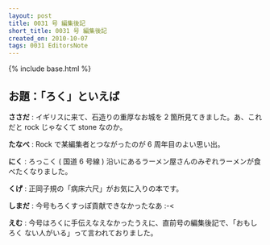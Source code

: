 ```yaml
---
layout: post
title: 0031 号 編集後記
short_title: 0031 号 編集後記
created_on: 2010-10-07
tags: 0031 EditorsNote
---
```

{% include base.html %}


## お題：「ろく」といえば

__ささだ__
:  イギリスに来て、石造りの重厚なお城を 2 箇所見てきました。あ、これだと rock じゃなくて stone なのか。

__たなべ__
:  Rock で某編集者とつながったのが 6 周年目のよい思い出。

__にく__
:  ろっこく ( 国道 6 号線 ) 沿いにあるラーメン屋さんのみぞれラーメンが食べたくなりました。

__くげ__
:  正岡子規の「病床六尺」がお気に入りの本です。

__しまだ__
:  今号もろくすっぽ貢献できなかったなあ :-&lt;

__えむ__
:  今号はろくに手伝えなえなかったうえに、直前号の編集後記で、「おもし ろく ない人がいる」って言われておりました。



